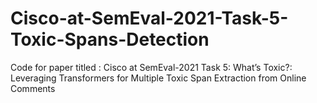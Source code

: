 # Cisco-at-SemEval-2021-Task-5-Toxic-Spans-Detection
Code for paper titled : Cisco at SemEval-2021 Task 5: What’s Toxic?: Leveraging Transformers for Multiple Toxic Span Extraction from Online Comments
